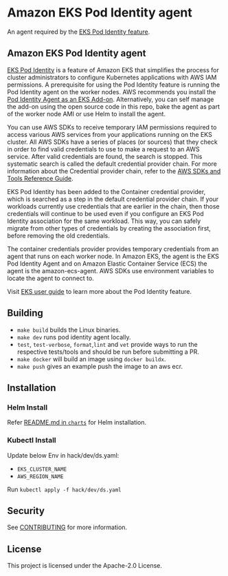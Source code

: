 # Amazon EKS Pod Identity agent
An agent required by the [EKS Pod Identity feature](https://aws.amazon.com/blogs/containers/amazon-eks-pod-identity-a-new-way-for-applications-on-eks-to-obtain-iam-credentials/).

## Amazon EKS Pod Identity agent
[EKS Pod Identity](https://aws.amazon.com/blogs/containers/amazon-eks-pod-identity-a-new-way-for-applications-on-eks-to-obtain-iam-credentials/) is a feature of Amazon EKS that simplifies the process for cluster administrators to configure Kubernetes applications with AWS IAM permissions. A prerequisite for using the Pod Identity feature is running the Pod Identity agent on the worker nodes. AWS recommends you install the [Pod Identity Agent as an EKS Add-on](https://docs.aws.amazon.com/eks/latest/userguide/pod-id-agent-setup.html). Alternatively, you can self manage the add-on using the open source code in this repo, bake the agent as part of the worker node AMI or use Helm to install the agent.

You can use AWS SDKs to receive temporary IAM permissions required to access various AWS services from your applications running on the EKS cluster. All AWS SDKs have a series of places (or sources) that they check in order to find valid credentials to use to make a request to an AWS service. After valid credentials are found, the search is stopped. This systematic search is called the default credential provider chain.  For more information about the Credential provider chain, refer to the [AWS SDKs and Tools Reference Guide](https://docs.aws.amazon.com/sdkref/latest/guide/standardized-credentials.html#credentialProviderChain).

EKS Pod Identity has been added to the Container credential provider, which is searched as a step in the default credential provider chain. If your workloads currently use credentials that are earlier in the chain, then those credentials will continue to be used even if you configure an EKS Pod Identity association for the same workload. This way, you can safely migrate from other types of credentials by creating the association first, before removing the old credentials.

The container credentials provider provides temporary credentials from an agent that runs on each worker node. In Amazon EKS, the agent is the EKS Pod Identity Agent and on Amazon Elastic Container Service (ECS) the agent is the amazon-ecs-agent. AWS SDKs use environment variables to locate the agent to connect to.

Visit [EKS user guide](https://docs.aws.amazon.com/eks/latest/userguide/pod-id-how-it-works.html)  to learn more about the Pod Identity feature.

## Building

* `make build`  builds the Linux binaries.
* `make dev`  runs pod identity agent locally.
* `test`, `test-verbose`, `format`,`lint` and `vet` provide ways to run the respective tests/tools and should be run before submitting a PR.
* `make docker` will build an image using `docker buildx`.
* `make push` gives an example push the image to an aws ecr.

## Installation

### Helm Install

Refer [README.md in `charts`](./charts/eks-pod-identity-agent/README.md) for Helm installation.

### Kubectl Install

Update below Env in hack/dev/ds.yaml:

* `EKS_CLUSTER_NAME`
* `AWS_REGION_NAME`

Run `kubectl apply -f hack/dev/ds.yaml`

## Security

See [CONTRIBUTING](CONTRIBUTING.md#security-issue-notifications) for more information.

## License

This project is licensed under the Apache-2.0 License.

